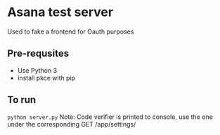 # Asana test server
Used to fake a frontend for Oauth purposes

## Pre-requsites
* Use Python 3
* install pkce with pip

## To run
`python server.py`
Note: Code verifier is printed to console, use the one under the corresponding GET /app/settings/
